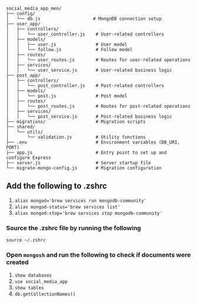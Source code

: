 ```
social_media_app_men/
├── config/
│   └── db.js                    # MongoDB connection setup
├── user_app/
│   ├── controllers/
│   │   └── user_controller.js    # User-related controllers
│   ├── models/
│   │   ├── user.js               # User model
│   │   └── follow.js             # Follow model
│   ├── routes/
│   │   └── user_routes.js        # Routes for user-related operations
│   ├── services/
│   │   └── user_service.js       # User-related business logic
├── post_app/
│   ├── controllers/
│   │   └── post_controller.js    # Post-related controllers
│   ├── models/
│   │   └── post.js               # Post model
│   ├── routes/
│   │   └── post_routes.js        # Routes for post-related operations
│   ├── services/
│   │   └── post_service.js       # Post-related business logic
├── migrations/                   # Migration scripts
├── shared/
│   └── utils/
│       └── validation.js         # Utility functions
├── .env                          # Environment variables (DB_URI, PORT)
├── app.js                        # Entry point to set up and configure Express
├── server.js                     # Server startup file
└── migrate-mongo-config.js       # Migration configuration
```

## Add the following to .zshrc
1. `alias mongod='brew services run mongodb-community'`
2. `alias mongod-status='brew services list'`
3. `alias mongod-stop='brew services stop mongodb-community'`

### Source the .zshrc file by running the following
`source ~/.zshrc`

### Open `mongosh` and run the following to check if documents were created
1. `show databases`
2. `use social_media_app`
3. `show tables`
4. `db.getCollectionNames()`
